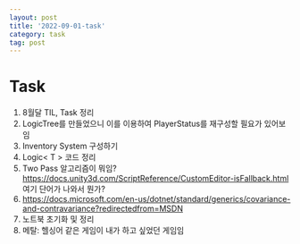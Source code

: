 ```yaml
---
layout: post
title: '2022-09-01-task'
category: task
tag: post
---
```


# Task
1. 8월달 TIL, Task 정리
2. LogicTree를 만들었으니 이를 이용하여 PlayerStatus를 재구성할 필요가 있어보임
3. Inventory System 구성하기
4. Logic< T > 코드 정리
5. Two Pass 알고리즘이 뭐임? <https://docs.unity3d.com/ScriptReference/CustomEditor-isFallback.html> 여기 단어가 나와서 뭔가?
6. <https://docs.microsoft.com/en-us/dotnet/standard/generics/covariance-and-contravariance?redirectedfrom=MSDN>
7. 노트북 초기화 및 정리
8. 메탈: 헬싱어 같은 게임이 내가 하고 싶었던 게임임